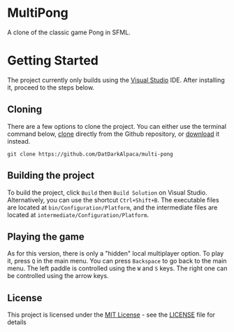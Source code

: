 # MultiPong
A clone of the classic game Pong in SFML.

# Getting Started

The project currently only builds using the [Visual Studio](https://visualstudio.microsoft.com/pt-br/downloads/) IDE.
After installing it, proceed to the steps below.

## Cloning

There are a few options to clone the project. You can either use the terminal
command below, [clone](https://github.com/DatDarkAlpaca/Degenerate-Bases-NoGUI/) 
directly from the Github repository, or [download](https://github.com/DatDarkAlpaca/Degenerate-Bases-NoGUI/archive/refs/heads/main.zip)
it instead.

    git clone https://github.com/DatDarkAlpaca/multi-pong


## Building the project

To build the project, click `Build` then `Build Solution` on Visual Studio. Alternatively, you can use the shortcut `Ctrl+Shift+B`.
The executable files are located at `bin/Configuration/Platform`, and the intermediate files are located at `intermediate/Configuration/Platform`.

## Playing the game

As for this version, there is only a "hidden" local multiplayer option. To play it,
press `Q` in the main menu. You can press `Backspace` to go back to the main menu.
The left paddle is controlled using the `W` and `S` keys. The right one can be controlled
using the arrow keys.

## License

This project is licensed under the [MIT License](https://opensource.org/licenses/MIT) - see the
[LICENSE](LICENSE) file for details